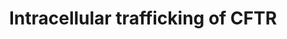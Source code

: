 ---
annotations:
- id: PW:0000535
  parent: regulatory pathway
  type: Pathway Ontology
  value: protein transport pathway
authors:
- Tom85
- Khanspers
- MaintBot
- Ddigles
- Mkutmon
- Egonw
- Fehrhart
description: 'This pathway describes the mechanism of endo- and exocytosis of CFTR
  channel, based on the article: "New insights into cystic fibrosis: molecular switches
  that regulate CFTR" by Guggino et al. 2006. On the left side (in red) the endocytic
  mechanism is shown. Respectively in green on the right sight the exocytic mechanism.  We
  integrated the functions of PDZ proteins, SNAREs and Rho GTPases.  '
last-edited: 2023-04-21
organisms:
- Rattus norvegicus
redirect_from:
- /index.php/Pathway:WP1486
- /instance/WP1486
- /instance/WP1486_r126275
revision: r126275
schema-jsonld:
- '@context': https://schema.org/
  '@id': https://wikipathways.github.io/pathways/WP1486.html
  '@type': Dataset
  creator:
    '@type': Organization
    name: WikiPathways
  description: 'This pathway describes the mechanism of endo- and exocytosis of CFTR
    channel, based on the article: "New insights into cystic fibrosis: molecular switches
    that regulate CFTR" by Guggino et al. 2006. On the left side (in red) the endocytic
    mechanism is shown. Respectively in green on the right sight the exocytic mechanism.  We
    integrated the functions of PDZ proteins, SNAREs and Rho GTPases.  '
  keywords:
  - Cal
  - Cftr
  - Ezrin
  - Myo6
  - Myosin-VI
  - Rab11a
  - Rab5a
  - Rab7
  - Rab9
  - Slc9a3r1
  - Tc10
  license: CC0
  name: Intracellular trafficking of CFTR
seo: CreativeWork
title: Intracellular trafficking of CFTR
wpid: WP1486
---